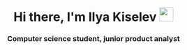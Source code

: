 <h1 align="center">Hi there, I'm Ilya Kiselev</a> 
<img src="https://github.com/blackcater/blackcater/raw/main/images/Hi.gif" height="32"/></h1>
<h3 align="center">Computer science student, junior product analyst </h3>
